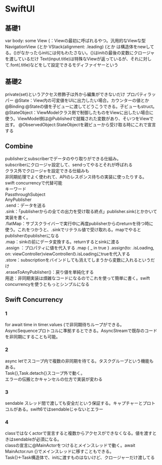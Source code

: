 # SwiftUI
## 基礎1
var body: some View {：Viewの最初に呼ばれるやつ。汎用的なViewな型
NavigationView {とか
VStack(alignment: .leading) {とか
は構造体をnewしてる。()がなかったらinitには何もわたさない。{}はinitの最後の変数にクロージャを渡しているだけ
Text(input.title)は特殊なViewが返っているが、それに対して.font(.title)などをして設定できるモディファイヤーという

## 基礎2
private(set)というアクセス修飾子は外から編集ができないだけ
プロパティラッパー
@State：View内の可変値をUIに出力したい場合。カウンターの値とか
@Binding:@Stateの値を子ビューに渡してどうこうできる。子ビューもstruct。
@StateObject：ViewModelクラス側で制御したものをViewに出したい場合に使う。ViewModel側は@Publishedで就職された変数があり、そいつをViewで出す。
@ObservedObject:StateObjectを親ビューから受け取る時にこれで宣言する




## Combine
publisherとsubscriberでデータのやり取りができる仕組み。   
subscriberにクロージャ設定して、sendってやるとそれが呼ばれる  
クラス外でクロージャを設定できる仕組みも  
非同期処理でよく使われて、APIのレスポンス待ちの実装に使ったりする。  
swift concurrencyで代替可能  
キーワード  
PassthroughSubject  
AnyPublisher  
.send：データを送る  
.sink：「publisherからの全ての出力を受け取る終点」publisher.sink(とかかいて実装を書く。  
.flatMap：サブスクライバーで実行中に再度publisherからのreturnを待つ時に使う。これをつかうと、.sinkでリテラル値で受け取れる。mapでやるとpublisherのpublisherになる  
.map：sinkの前にデータ変換する。returnするとsinkに渡る  
.assign  ：プロパティに値を代入する .map { _ in true } .assign(to: \.isLoading, on: viewController)viewControllerの.isLoadingにtrueを代入する  
.store：subscriptionをバインドしても消えてしまうから変数に入れるというだけ  
.eraseToAnyPublisher()：戻り値を単純化する  
用途：非同期実装は煩雑なコードになるのでこれを使って簡単に書く。swift concurrencyを使うともっとシンプルになる  
  
## Swift Concurrency  
### 1  
for await time in timer.values {で非同期待ちループができる。  
AsyncSequenceプロトコルに準拠するとできる。AsyncStreamで既存のコードを非同期にすることも可能。  
### 2  
async letでスコープ内で複数の非同期を待てる。タスクグループという機能もある。  
Task{},Task.detach{}スコープ外で動く。  
エラーの伝搬とかキャンセルの仕方で実装が変わる  
### 3  
sendable スレッド間で渡しても安全だという保証する。キャプチャーとプロトコルがある。swift6ではsendableじゃないとエラー  
### 4  
classではなくactorで宣言すると複数からアクセスができなくなる。値を渡すときはsendableが必須になる。  
classの宣言に@MainActorをつけるとメインスレッドで動く。await MainActor.run {}でメインスレッドに移すこともできる。  
Task{}←Task構造体で、initに渡すものはないけど、クロージャーだけ渡してる  
  
